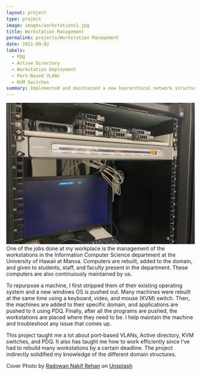```yaml
---
layout: project
type: project
image: images/workstations1.jpg
title: Workstation Management
permalink: projects/Workstation Management
date: 2021-09-02
labels:
  - PDQ
  - Active Directory
  - Workstation Deployment
  - Port-Based VLANs
  - KVM Switches 
summary: Implemented and maintained a new hierarchical network structure for the computer labs in the Information Computer Sciences Department at the University of Hawaii.  
---
```

<div class="ui centereed large rounded images">
  <img class="ui image" src="../images/KVM.jpg">
</div>
One of the jobs done at my workplace is the management of the workstations in the Information Computer Science department at the University of Hawaii at Manoa. Computers are rebuilt, added to the domain, and given to students, staff, and faculty present in the department. These computers are also continuously maintained by us. 


To repurpose a machine, I first stripped them of their existing operating system and a new windows OS is pushed out. Many machines were rebuilt at the same time using a keyboard, video, and mouse (KVM) switch. Then, the machines are added to their specific domain, and applications are pushed to it using PDQ. Finally, after all the programs are pushed, the workstations are placed where they need to be. I help maintain the machine and troubleshoot any issue that comes up.

 This project taught me a lot about port-based VLANs, Active directory, KVM switches, and PDQ. It also has taught me how to work efficiently since I’ve had to rebuild many workstations by a certain deadline. The project indirectly solidified my knowledge of the different domain structures. 


Cover Photo by <a href="https://unsplash.com/@radowanrehan?utm_source=unsplash&utm_medium=referral&utm_content=creditCopyText">Radowan Nakif Rehan</a> on <a href="https://unsplash.com/s/photos/workstation?utm_source=unsplash&utm_medium=referral&utm_content=creditCopyText">Unsplash</a>
  
